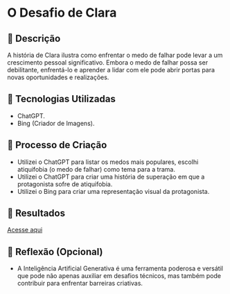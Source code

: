 # O Desafio de Clara

## 📒 Descrição
A história de Clara ilustra como enfrentar o medo de falhar pode levar a um crescimento pessoal significativo. Embora o medo de falhar possa ser debilitante, enfrentá-lo e aprender a lidar com ele pode abrir portas para novas oportunidades e realizações.

## 🤖 Tecnologias Utilizadas
* ChatGPT.
* Bing (Criador de Imagens).

## 🧐 Processo de Criação
* Utilizei o ChatGPT para listar os medos mais populares, escolhi atiquifobia (o medo de falhar) como tema para a trama.
* Utilizei o ChatGPT para criar uma história de superação em que a protagonista sofre de atiquifobia.
* Utilizei o Bing para criar uma representação visual da protagonista.

## 🚀 Resultados
[Acesse aqui](https://github.com/Cehiim/lab-natty-or-not/blob/main/conto.md)

## 💭 Reflexão (Opcional)
* A Inteligência Artificial Generativa é uma ferramenta poderosa e versátil que pode não apenas auxiliar em desafios técnicos, mas também pode contribuir para enfrentar barreiras criativas.

